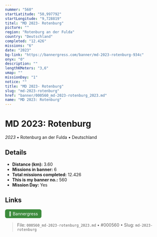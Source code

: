 ```yaml
---
nummer: "560"
startLatitude: "50,997792"
startLongitude: "9,728819"
titel: "MD 2023- Rotenburg"
picture: ""
region: "Rotenburg an der Fulda"
country: "Deutschland"
completed: "12.426"
missions: "6"
date: "2023"
bg-link: "https://bannergress.com/banner/md-2023-rotenburg-934c"
onyx: "0"
description: ""
lengthKMeters: "3,6"
umap: ""
missionDay: "1"
notice: ""
title: "MD 2023- Rotenburg"
slug: "md-2023-rotenburg"
href: "banner/000560_md-2023-rotenburg_2023.md"
name: "MD 2023: Rotenburg"
---
```

# MD 2023: Rotenburg

*2023* • Rotenburg an der Fulda • Deutschland





## Details
- **Distance (km):** 3.60
- **Missions in banner:** 6
- **Total missions completed:** 12.426
- **This is my banner no.:** 560
- **Mission Day:** Yes




## Links
<a href="https://bannergress.com/banner/md-2023-rotenburg-934c" target="_blank" style="display:inline-block;margin-right:8px;padding:6px 12px;background:#3c8b3c;color:#fff;text-decoration:none;border-radius:6px;">🔗 Bannergress</a>



> File: `000560_md-2023-rotenburg_2023.md`
> • #000560
> • Slug: `md-2023-rotenburg`
